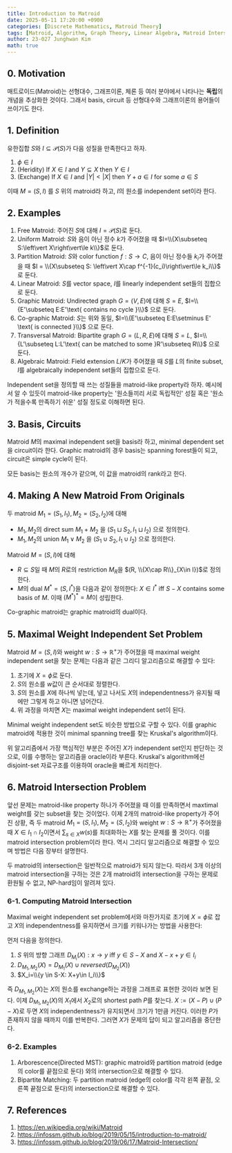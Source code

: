 ```yaml
---
title: Introduction to Matroid
date: 2025-05-11 17:20:00 +0900
categories: [Discrete Mathematics, Matroid Theory]
tags: [Matroid, Algorithm, Graph Theory, Linear Algebra, Matroid Intersection, Minimal Spanning Tree, Bipartite Matching]
author: 23-027 Junghwan Kim
math: true
---
```


## 0. Motivation
매트로이드(Matroid)는 선형대수, 그래프이론, 체론 등 여러 분야에서 나타나는 **독립**의 개념을 추상화한 것이다. 그래서 basis, circuit 등 선형대수와 그래프이론의 용어들이 쓰이기도 한다.
 
## 1. Definition
유한집합 $S$와 $I\subseteq \mathcal{P} (S)$가 다음 성질을 만족한다고 하자.
1. $\phi\in I$
2. (Heridity) If $X\in I$ and $Y\subseteq X$ then $Y\in I$
3. (Exchange) If $X\in I$ and $\left\vert Y\right\vert < \left\vert X\right\vert$ then $Y+a\in I$ for some $a\in S$ 

이때 $M=(S,I)$ 를 $S$ 위의 matroid라 하고, $I$의 원소를 independent set이라 한다.

## 2. Examples
1. Free Matroid: 주어진 $S$에 대해 $I=\mathcal{P}(S)$로 둔다.
2. Uniform Matroid: $S$와 음이 아닌 정수 $k$가 주어졌을 때 $I=\\{X\subseteq S:\left\vert X\right\vert\le k\\}$로 둔다.
3. Partition Matroid: $S$와 color function $f: S\rightarrow C$, 음이 아닌 정수들 $k_i$가 주어졌을 때 $I = \\{X\subseteq S: \left\vert X\cap f^{-1}(c_i)\right\vert\le k_i\\}$ 로 둔다.
4. Linear Matroid: $S$를 vector space, $I$를 linearly independent set들의 집합으로 둔다.
5. Graphic Matroid: Undirected graph $G=(V,E)$에 대해 $S=E$, $I=\\{E'\subseteq E:E'\text{ contains no cycle }\\}$ 으로 둔다.
6. Co-graphic Matroid: $S$는 위와 동일, $I=\\{E'\subseteq E:E\setminus E' \text{ is connected }\\}$ 으로 둔다.
7. Transversal Matroid: Bipartite graph $G=(L,R,E)$에 대해 $S=L$, $I=\\{L'\subseteq L:L'\text{ can be matched to some }R'\subseteq R\\}$ 으로 둔다.
8. Algebraic Matroid: Field extension $L/K$가 주어졌을 때 $S$를 $L$의 finite subset, $I$를 algebraically independent set들의 집합으로 둔다.

Independent set을 정의할 때 쓰는 성질들을 matroid-like property라 하자. 예시에서 알 수 있듯이 matroid-like property는 '원소들끼리 서로 독립적인' 성질 혹은 '원소가 적을수록 만족하기 쉬운' 성질 정도로 이해하면 된다.

## 3. Basis, Circuits
Matroid $M$의 maximal independent set을 basis라 하고, minimal dependent set을 circuit이라 한다. Graphic matroid의 경우 basis는 spanning forest들이 되고, circuit은 simple cycle이 된다.

모든 basis는 원소의 개수가 같으며, 이 값을 matroid의 rank라고 한다.

## 4. Making A New Matroid From Originals
두 matroid $M_1=(S_1,I_1), M_2=(S_2,I_2)$에 대해 
- $M_1,M_2$의 direct sum $M_1+M_2$ 을 $(S_1\sqcup S_2, I_1\sqcup I_2)$ 으로 정의한다.
- $M_1, M_2$의 union $M_1\lor M_2$ 을 $(S_1\cup S_2, I_1\cup I_2)$ 으로 정의한다.

Matroid $M=(S,I)$에 대해 
- $R\subseteq S$일 때 $M$의 $R$로의 restriction $M_R$을 $(R, \\{X\cap R\\}_{X\in I})$로 정의한다.
- $M$의 dual $M^{* }=(S,I^{* })$을 다음과 같이 정의한다: $X\in I^{* }$ iff $S-X$ contains some basis of $M$. 이때 $(M^{* })^{* }=M$이 성립한다. 

Co-graphic matroid는 graphic matroid의 dual이다. 

## 5. Maximal Weight Independent Set Problem
Matroid $M=(S,I)$와 weight $w: S\rightarrow\mathbb{R}^{+}$가 주어졌을 때 maximal weight independent set을 찾는 문제는 다음과 같은 그리디 알고리즘으로 해결할 수 있다: 

1. 초기에 $X=\phi$로 둔다. 
2. $S$의 원소를 $w$값이 큰 순서대로 정렬한다.
3. $S$의 원소를 $X$에 하나씩 넣는데, 넣고 나서도 $X$의 independentness가 유지될 때에만 그렇게 하고 아니면 넘어간다. 
4. 위 과정을 마치면 $X$는 maximal weight independent set이 된다. 

Minimal weight independent set도 비슷한 방법으로 구할 수 있다. 이를 graphic matroid에 적용한 것이 minimal spanning tree를 찾는 Kruskal's algorithm이다.

위 알고리즘에서 가장 핵심적인 부분은 주어진 $X$가 independent set인지 판단하는 것으로, 이를 수행하는 알고리즘을 oracle이라 부른다. Kruskal's algorithm에선 disjoint-set 자료구조를 이용하여 oracle을 빠르게 처리한다.

## 6. Matroid Intersection Problem
앞선 문제는 matroid-like property 하나가 주어졌을 때 이를 만족하면서 maxtimal weight를 갖는 subset을 찾는 것이었다. 이제 2개의 matroid-like property가 주어진 상황, 즉 두 matroid $M_1=(S,I_1), M_2=(S,I_2)$와 weight $w:S\rightarrow\mathbb{R}^{+}$가 주어졌을 때 $X\in I_1\cap I_2$이면서 $\sum_{s\in X} w(s)$를 최대화하는 $X$를 찾는 문제를 풀 것이다. 이를 matroid intersection problem이라 한다. 역시 그리디 알고리즘으로 해결할 수 있으며 방법은 다음 장부터 설명한다.

두 matroid의 intersection은 일반적으로 matroid가 되지 않는다. 따라서 3개 이상의 matroid intersection을 구하는 것은 2개 matroid의 intersection을 구하는 문제로 환원될 수 없고, NP-hard임이 알려져 있다.

### 6-1. Computing Matroid Intersection
Maximal weight independent set problem에서와 마찬가지로 초기에 $X=\phi$로 잡고 $X$의 independentness를 유지하면서 크기를 키워나가는 방법을 사용한다:

먼저 다음을 정의한다.
1.  $S$ 위의 방향 그래프 $D_{M_i}(X): x\rightarrow y$ iff $y\in S-X$ and $X-x+y\in I_i$ 
2. $D_{M_1,M_2}(X) = D_{M_1}(X)\cup reversed(D_{M_2}(X))$
3. $X_i=\\{y \in S-X: X+y\in I_i\\}$

즉 $D_{M_1,M_2}(X)$는 $X$의 원소를 exchange하는 과정을 그래프로 표현한 것이라 보면 된다. 이제 $D_{M_1,M_2}(X)$의 $X_1$에서 $X_2$로의 shortest path $P$를 찾는다. $X:= (X-P)\cup(P-X)$로 두면 $X$의 independentness가 유지되면서 크기가 1만큼 커진다. 이러한 $P$가 존재하지 않을 때까지 이를 반복한다. 그러면 $X$가 문제의 답이 되고 알고리즘을 중단한다.

### 6-2. Examples
1. Arborescence(Directed MST): graphic matroid와 partition matroid (edge의 color를 끝점으로 둔다) 와의 intersection으로 해결할 수 있다.
2. Bipartite Matching: 두 partition matroid (edge의 color를 각각 왼쪽 끝점, 오른쪽 끝점으로 둔다)의 intersection으로 해결할 수 있다.

## 7. References
1. <https://en.wikipedia.org/wiki/Matroid> 
2. <https://infossm.github.io/blog/2019/05/15/introduction-to-matroid/>
3. <https://infossm.github.io/blog/2019/06/17/Matroid-Intersection/>

